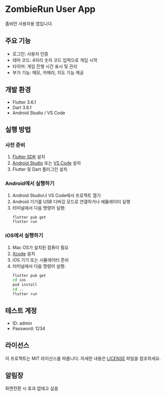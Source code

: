 # ZombieRun User App

좀비런 사용자용 앱입니다.

## 주요 기능

- 로그인: 사용자 인증
- 테마 코드: 4자리 숫자 코드 입력으로 게임 시작
- 타이머: 게임 진행 시간 표시 및 관리
- 부가 기능: 메모, 카메라, 지도 기능 제공

## 개발 환경

- Flutter 3.6.1
- Dart 3.6.1
- Android Studio / VS Code

## 실행 방법

### 사전 준비

1. [Flutter SDK](https://flutter.dev/docs/get-started/install) 설치
2. [Android Studio](https://developer.android.com/studio) 또는 [VS Code](https://code.visualstudio.com/) 설치
3. Flutter 및 Dart 플러그인 설치

### Android에서 실행하기

1. Android Studio나 VS Code에서 프로젝트 열기
2. Android 기기를 USB 디버깅 모드로 연결하거나 에뮬레이터 실행
3. 터미널에서 다음 명령어 실행:
   ```bash
   flutter pub get
   flutter run
   ```

### iOS에서 실행하기

1. Mac OS가 설치된 컴퓨터 필요
2. [Xcode](https://apps.apple.com/us/app/xcode/id497799835) 설치
3. iOS 기기 또는 시뮬레이터 준비
4. 터미널에서 다음 명령어 실행:
   ```bash
   flutter pub get
   cd ios
   pod install
   cd ..
   flutter run
   ```

## 테스트 계정

- ID: admin
- Password: 1234

## 라이선스

이 프로젝트는 MIT 라이선스를 따릅니다. 자세한 내용은 [LICENSE](LICENSE) 파일을 참조하세요.

## 알림장

화면전환 시 효과 없애고 싶음

